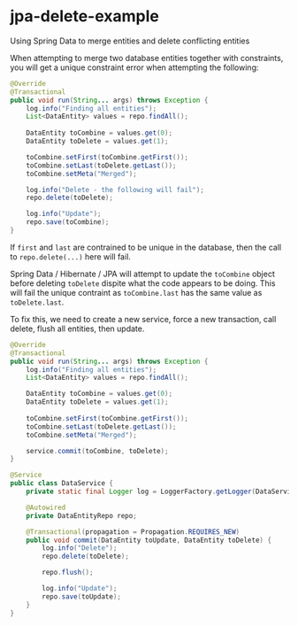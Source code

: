 # jpa-delete-example
Using Spring Data to merge entities and delete conflicting entities

When attempting to merge two database entities together with constraints,
you will get a unique constraint error when attempting the following:

```java
@Override
@Transactional
public void run(String... args) throws Exception {
    log.info("Finding all entities");
    List<DataEntity> values = repo.findAll();
  
    DataEntity toCombine = values.get(0);
    DataEntity toDelete = values.get(1);

    toCombine.setFirst(toCombine.getFirst());
    toCombine.setLast(toDelete.getLast());
    toCombine.setMeta("Merged");

    log.info("Delete - the following will fail");
    repo.delete(toDelete);

    log.info("Update");
    repo.save(toCombine);
}
```

If `first` and `last` are contrained to be unique in the database, then the call to `repo.delete(...)` here will fail.

Spring Data / Hibernate / JPA will attempt to update the `toCombine` object before deleting `toDelete` dispite what the 
code appears to be doing. This will fail the unique contraint as `toCombine.last` has the same value as `toDelete.last`.

To fix this, we need to create a new service, force a new transaction, call delete, flush all entities, then update.

```java
@Override
@Transactional
public void run(String... args) throws Exception {
    log.info("Finding all entities");
    List<DataEntity> values = repo.findAll();

    DataEntity toCombine = values.get(0);
    DataEntity toDelete = values.get(1);
    
    toCombine.setFirst(toCombine.getFirst());
    toCombine.setLast(toDelete.getLast());
    toCombine.setMeta("Merged");

    service.commit(toCombine, toDelete);
}

@Service
public class DataService {
    private static final Logger log = LoggerFactory.getLogger(DataService.class);

    @Autowired
    private DataEntityRepo repo;

    @Transactional(propagation = Propagation.REQUIRES_NEW)
    public void commit(DataEntity toUpdate, DataEntity toDelete) {
        log.info("Delete");
        repo.delete(toDelete);

        repo.flush();

        log.info("Update");
        repo.save(toUpdate);
    }
}
```
